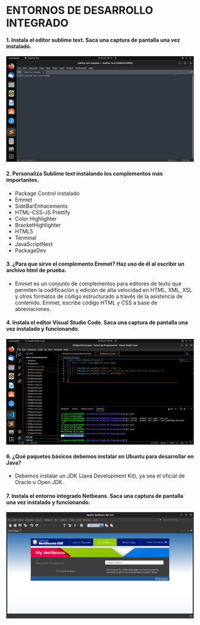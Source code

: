 # ENTORNOS DE DESARROLLO INTEGRADO

#### 

#### 1. Instala el editor sublime text. Saca una captura de pantalla una vez instalado.

<img src="./capt.ej1.png"> 

#### 2. Personaliza Sublime text instalando los complementos más importantes.

- Package Control instalado
- Emmet
- SideBarEnhacements
- HTML-CSS-JS Prettify
- Color Highlighter
- BracketHighlighter
- HTML5
- Terminal
- JavaScriptNext
- PackageDev

#### 

#### 3. ¿Para que sirve el complemento **Emmet**? Haz uso de él al escribir un archivo html de prueba.

- Emmet es un conjunto de complementos para editores de texto que  permiten la codificación y edición de alta  velocidad en HTML, XML, XSL y otros formatos de código estructurado a  través de la asistencia de  contenido. Emmet, escribe código HTML y CSS a base de abreviaciones.

#### 

#### 4. Instala el editor Visual Studio Code. Saca una captura de pantalla una vez instalado y funcionando.

<img src="./capt.ej4.png"> 

#### 6. ¿Qué paquetes básicos debemos instalar en Ubuntu para desarrollar en Java?

- Debemos instalar un JDK (Java Development Kit), ya sea el oficial de Oracle u Open JDK.

#### 

#### 7. Instala el entorno integrado Netbeans. Saca una captura de pantalla una vez instalado y funcionando.

<img src="./capt.ej7.2.png"> 
